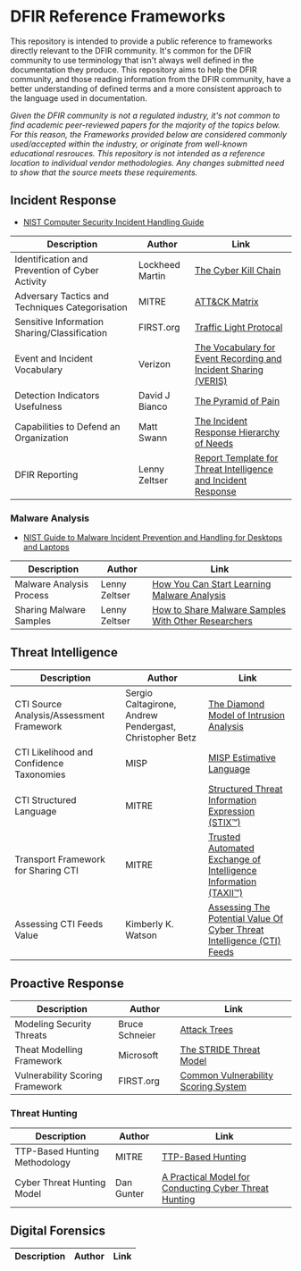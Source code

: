 # DFIR Reference Frameworks
This repository is intended to provide a public reference to frameworks directly relevant to the DFIR community. It's common for the DFIR community to use terminology that isn't always well defined in the documentation they produce. This repository aims to help the DFIR community, and those reading information from the DFIR community, have a better understanding of defined terms and a more consistent approach to the language used in documentation.

*Given the DFIR community is not a regulated industry, it's not common to find academic peer-reviewed papers for the majority of the topics below. For this reason, the Frameworks provided below are considered commonly used/accepted within the industry, or originate from well-known educational resrouces. This repository is not intended as a reference location to individual vendor methodologies. Any changes submitted need to show that the source meets these requirements.*

## **Incident Response** 

* [NIST Computer Security Incident Handling Guide](https://www.nist.gov/privacy-framework/nist-sp-800-61)

|Description | Author | Link|
|-|-|-|
|Identification and Prevention of Cyber Activity|Lockheed Martin|[The Cyber Kill Chain](https://www.lockheedmartin.com/en-us/capabilities/cyber/cyber-kill-chain.html)|
|Adversary Tactics and Techniques Categorisation|MITRE|[ATT&CK Matrix](https://attack.mitre.org)|
|Sensitive Information Sharing/Classification|FIRST.org|[Traffic Light Protocal](https://www.first.org/tlp/)|
|Event and Incident Vocabulary|Verizon|[The Vocabulary for Event Recording and Incident Sharing (VERIS)](http://veriscommunity.net/)|
|Detection Indicators Usefulness |David J Bianco|[The Pyramid of Pain](http://detect-respond.blogspot.com/2013/03/the-pyramid-of-pain.html)|
|Capabilities to Defend an Organization|Matt Swann|[The Incident Response Hierarchy of Needs](https://github.com/swannman/ircapabilities)|
|DFIR Reporting|Lenny Zeltser|[Report Template for Threat Intelligence and Incident Response](https://zeltser.com/cyber-threat-intel-and-ir-report-template/)|

### Malware Analysis

* [NIST Guide to Malware Incident Prevention and Handling for Desktops and Laptops](https://csrc.nist.gov/publications/detail/sp/800-83/rev-1/final)

|Description | Author | Link|
|-|-|-|
|Malware Analysis Process|Lenny Zeltser|[How You Can Start Learning Malware Analysis](https://zeltser.com/start-learning-malware-analysis/)|
|Sharing Malware Samples|Lenny Zeltser|[How to Share Malware Samples With Other Researchers](https://zeltser.com/share-malware-with-researchers/)|

## **Threat Intelligence** 

|Description | Author | Link|
|-|-|-|
|CTI Source Analysis/Assessment Framework|Sergio Caltagirone, Andrew Pendergast, Christopher Betz|[The Diamond Model of Intrusion Analysis](http://www.activeresponse.org/wp-content/uploads/2013/07/diamond.pdf)|
|CTI Likelihood and Confidence Taxonomies|MISP|[MISP Estimative Language](https://github.com/MISP/misp-taxonomies/blob/main/estimative-language/machinetag.json)|
|CTI Structured Language|MITRE|[Structured Threat Information Expression (STIX™)](https://oasis-open.github.io/cti-documentation/stix/intro)|
|Transport Framework for Sharing CTI|MITRE|[Trusted Automated Exchange of Intelligence Information (TAXII™)](https://oasis-open.github.io/cti-documentation/taxii/intro)|
|Assessing CTI Feeds Value|Kimberly K. Watson|[Assessing The Potential Value Of Cyber Threat Intelligence (CTI) Feeds](https://www.cisa.gov/sites/default/files/publications/Assessing%20Cyber%20Threat%20Intelligence%20Threat%20Feeds_508c.pdf)|



## **Proactive Response** 

|Description | Author | Link|
|-|-|-|
|Modeling Security Threats|Bruce Schneier|[Attack Trees](https://www.schneier.com/academic/archives/1999/12/attack_trees.html)|
|Theat Modelling Framework|Microsoft|[The STRIDE Threat Model](https://docs.microsoft.com/en-us/previous-versions/commerce-server/ee823878(v=cs.20))|
|Vulnerability Scoring Framework|FIRST.org|[Common Vulnerability Scoring System](https://www.first.org/cvss/specification-document)|


### Threat Hunting

|Description | Author | Link|
|-|-|-|
|TTP-Based Hunting Methodology|MITRE|[TTP-Based Hunting](https://www.mitre.org/sites/default/files/publications/pr-19-3892-ttp-based-hunting.pdf)|
|Cyber Threat Hunting Model|Dan Gunter|[A Practical Model for Conducting Cyber Threat Hunting](https://www.sans.org/white-papers/38710/)|


## **Digital Forensics**

|Description | Author | Link|
|-|-|-|
